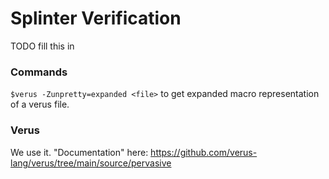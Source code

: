 # Splinter Verification 

TODO fill this in

### Commands

`$verus -Zunpretty=expanded <file>` to get expanded macro representation of a verus file.

### Verus

We use it. "Documentation" here: https://github.com/verus-lang/verus/tree/main/source/pervasive
